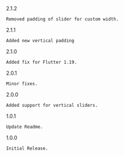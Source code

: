 2.1.2

    Removed padding of slider for custom width.

2.1.1

    Added new vertical padding

2.1.0

    Added fix for Flutter 1.19.

2.0.1

    Minor fixes.

2.0.0

    Added support for vertical sliders.
    
1.0.1

    Update Readme.

1.0.0

    Initial Release.